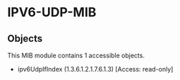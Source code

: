 # IPV6-UDP-MIB

## Objects

This MIB module contains 1 accessible objects.

- ipv6UdpIfIndex (1.3.6.1.2.1.7.6.1.3) [Access: read-only]
